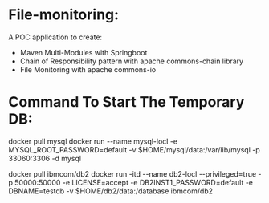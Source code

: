 # File-monitoring:

A POC application to create:
- Maven Multi-Modules with Springboot
- Chain of Responsibility pattern with apache commons-chain library
- File Monitoring with apache commons-io


# Command To Start The Temporary DB:
docker pull mysql
docker run --name mysql-locl -e MYSQL_ROOT_PASSWORD=default -v $HOME/mysql/data:/var/lib/mysql -p 33060:3306 -d mysql

docker pull ibmcom/db2
docker run -itd --name db2-locl --privileged=true -p 50000:50000 -e LICENSE=accept -e DB2INST1_PASSWORD=default -e DBNAME=testdb -v $HOME/db2/data:/database ibmcom/db2
